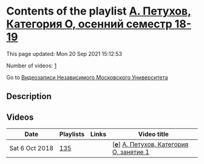 # Contents of the playlist [А. Петухов, Категория О, осенний семестр 18-19](https://www.youtube.com/playlist?list=PLp9ABVh6_x4HovvQ4_zg_ciiXULkXG_K5)

This page updated: Mon 20 Sep 2021 15:12:53

Number of videos: [1](#videos)

Go to [Видеозаписи Независимого Московского Университета](../README.md)

## Description



## Videos

|Date|Playlists|Links|Video title|
|---|---|---|---|
| Sat&nbsp;6&nbsp;Oct&nbsp;2018 | [135](../playlists/135 "А. Петухов, Категория О, осенний семестр 18-19") |  | [[**e**](https://studio.youtube.com/video/jv1L0mXEz28/edit "Edit")] [А. Петухов, Категория О, занятие 1](https://www.youtube.com/watch?v=jv1L0mXEz28&list=PLp9ABVh6_x4HovvQ4_zg_ciiXULkXG_K5 "Описание") |
